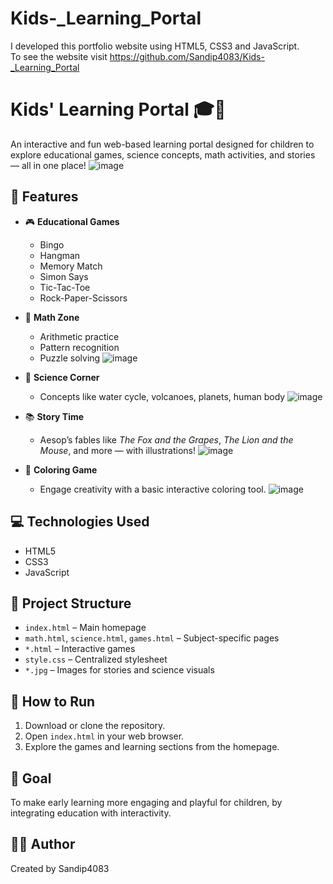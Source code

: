 # Kids-_Learning_Portal
I developed this portfolio website using HTML5, CSS3 and JavaScript. 
<br>
To see the website visit https://github.com/Sandip4083/Kids-_Learning_Portal
# Kids' Learning Portal 🎓🧒

An interactive and fun web-based learning portal designed for children to explore educational games, science concepts, math activities, and stories — all in one place!
![image](https://github.com/user-attachments/assets/034d08de-a1ee-4026-805b-1bc83675d65c)


## 🚀 Features

- 🎮 **Educational Games**  
  - Bingo
  - Hangman
  - Memory Match
  - Simon Says
  - Tic-Tac-Toe
  - Rock-Paper-Scissors

- 🔢 **Math Zone**  
  - Arithmetic practice
  - Pattern recognition
  - Puzzle solving
![image](https://github.com/user-attachments/assets/b4aadf00-cb29-4020-ac95-91783d8eb5f2)

- 🔬 **Science Corner**  
  - Concepts like water cycle, volcanoes, planets, human body
![image](https://github.com/user-attachments/assets/cb27e512-ffba-4d79-a560-e4812b0c36da)

- 📚 **Story Time**  
  - Aesop’s fables like *The Fox and the Grapes*, *The Lion and the Mouse*, and more — with illustrations!
![image](https://github.com/user-attachments/assets/f169a191-ada3-4a87-bdde-e4042c2cf748)

- 🎨 **Coloring Game**  
  - Engage creativity with a basic interactive coloring tool.
![image](https://github.com/user-attachments/assets/3df3a6f7-8378-40a6-aaf2-39efd15066d7)

## 💻 Technologies Used

- HTML5  
- CSS3  
- JavaScript

## 📁 Project Structure

- `index.html` – Main homepage  
- `math.html`, `science.html`, `games.html` – Subject-specific pages  
- `*.html` – Interactive games  
- `style.css` – Centralized stylesheet  
- `*.jpg` – Images for stories and science visuals  

## 📌 How to Run

1. Download or clone the repository.
2. Open `index.html` in your web browser.
3. Explore the games and learning sections from the homepage.

## 🎯 Goal

To make early learning more engaging and playful for children, by integrating education with interactivity.

## 👨‍💻 Author

Created by Sandip4083  


